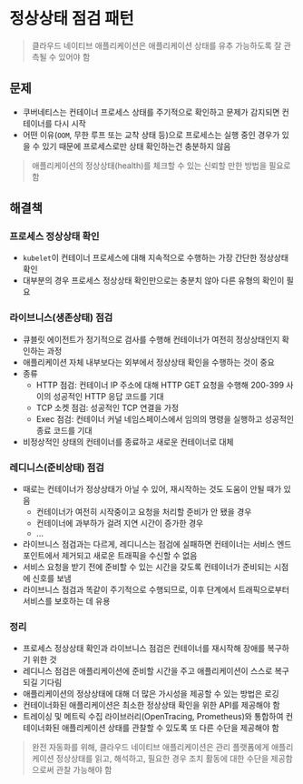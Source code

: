 # 정상상태 점검 패턴
> 클라우드 네이티브 애플리케이션은 애플리케이션 상태를 유추 가능하도록 잘 관측될 수 있어야 함

## 문제
- 쿠버네티스는 컨테이너 프로세스 상태를 주기적으로 확인하고 문제가 감지되면 컨테이너를 다시 시작
- 어떤 이유(`OOM`, 무한 루프 또는 교착 상태 등)으로 프로세스는 실행 중인 경우가 있을 수 있기 때문에 프로세스로만 상태 확인하는건 충분하지 않음

> 애플리케이션의 정상상태(health)를 체크할 수 있는 신뢰할 만한 방법을 필요로 함

## 해결책
### 프로세스 정상상태 확인
- `kubelet`이 컨테이너 프로세스에 대해 지속적으로 수행하는 가장 간단한 정상상태 확인
- 대부분의 경우 프로세스 정상상태 확인만으로는 충분치 않아 다른 유형의 확인이 필요

### 라이브니스(생존상태) 점검
- 큐블릿 에이전트가 정기적으로 검사를 수행해 컨테이너가 여전히 정상상태인지 확인하는 과정
- 애플리케이션 자체 내부보다는 외부에서 정상상태 확인을 수행하는 것이 중요
- 종류
  - HTTP 점검: 컨테이너 IP 주소에 대해 HTTP GET 요청을 수행해 200-399 사이의 성공적인 HTTP 응답 코드를 기대
  - TCP 소켓 점검: 성공적인 TCP 연결을 가정
  - Exec 점검: 컨테이너 커널 네임스페이스에서 임의의 명령을 실행하고 성공적인 종료 코드를 기대
- 비정상적인 상태의 컨테이너를 종료하고 새로운 컨테이너로 대체
  
### 레디니스(준비상태) 점검
- 때로는 컨테이너가 정상상태가 아닐 수 있어, 재시작하는 것도 도움이 안될 때가 있음
  - 컨테이너가 여전히 시작중이고 요청을 처리할 준비가 안 됐을 경우
  - 컨테이너에 과부하가 걸려 지연 시간이 증가한 경우
  - ...
- 라이브니스 점검과는 다르게, 레디니스는 점검에 실패하면 컨테이너는 서비스 엔드포인트에서 제거되고 새로운 트래픽을 수신할 수 없음
- 서비스 요청을 받기 전에 준비할 수 있는 시간을 갖도록 컨테이너가 준비되는 시점에 신호를 보냄
- 라이브니스 점검과 똑같이 주기적으로 수행되므로, 이후 단계에서 트래픽으로부터 서비스를 보호하는 데 유용

### 정리
- 프로세스 정상상태 확인과 라이브니스 점검은 컨테이너를 재시작해 장애를 복구하기 위한 것
- 레디니스 점검은 애플리케이션에 준비할 시간을 주고 애플리케이션이 스스로 복구되길 기다림
- 애플리케이션의 정상상태에 대해 더 많은 가시성을 제공할 수 있는 방법은 로깅
- 컨테이너화된 애플리케이션은 최소한 정상상태 확인을 위한 API를 제공해야 함
- 트레이싱 및 메트릭 수집 라이브러리(OpenTracing, Prometheus)와 통합하여 컨테이너화된 애플리케이션 상태를 관찰할 수 있도록 또 다른 수단을 제공해야 함

> 완전 자동화를 위해, 클라우드 네이티브 애플리케이션은 관리 플랫폼에게 애플리케이션 정상상태를 읽고, 해석하고, 필요한 경우 조치 활동에 대한 수단을 제공함으로써 관찰 가능해야 함